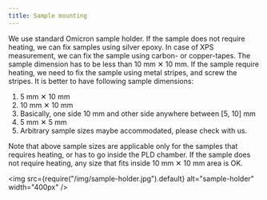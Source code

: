 ```yaml
---
title: Sample mounting
---
```


We use standard Omicron sample holder. If the sample does not require heating,
we can fix samples using silver epoxy. In case of XPS measurement, we can fix
the sample using carbon- or copper-tapes. The sample dimension has to be less
than 10&nbsp;mm ✕ 10&nbsp;mm. If the sample require heating, we need to fix the
sample using metal stripes, and screw the stripes. It is better to have
following sample dimensions:

1. 5&nbsp;mm ✕ 10&nbsp;mm
2. 10&nbsp;mm ✕ 10&nbsp;mm
3. Basically, one side 10&nbsp;mm and other side anywhere between [5, 10]&nbsp;mm
4. 5&nbsp;mm ✕ 5&nbsp;mm
5. Arbitrary sample sizes maybe accommodated, please check with us.

Note that above sample sizes are applicable only for the samples that requires
heating, or has to go inside the PLD chamber. If the sample does not require
heating, any size that fits inside 10&nbsp;mm ✕ 10&nbsp;mm area is OK.

<img
  src={require("/img/sample-holder.jpg").default}
  alt="sample-holder"
  width="400px"
/>
